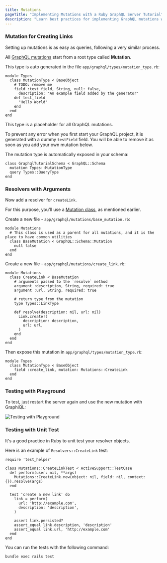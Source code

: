 ```yaml
---
title: Mutations
pageTitle: "Implementing Mutations with a Ruby GraphQL Server Tutorial"
description: "Learn best practices for implementing GraphQL mutations with Ruby and graphql-ruby. You can test your implementation in a GraphiQL Playground."
---
```


### Mutation for Creating Links

Setting up mutations is as easy as queries, following a very similar process.

All [GraphQL mutations](http://graphql.org/learn/queries/#mutations) start from a root type called **Mutation**.

This type is auto generated in the file `app/graphql/types/mutation_type.rb`:

```ruby(path=".../graphql-ruby/app/graphql/types/mutation_type.rb")
module Types
  class MutationType < BaseObject
    # TODO: remove me
    field :test_field, String, null: false,
      description: "An example field added by the generator"
    def test_field
      "Hello World"
    end
  end
end
```

This type is a placeholder for all GraphQL mutations.

To prevent any error when you first start your GraphQL project, it is generated with a dummy `testField` field.
You will be able to remove it as soon as you add your own mutation below.

The mutation type is automatically exposed in your schema:

```ruby(path=".../graphql-ruby/app/graphql/graphql_tutorial_schema.rb")
class GraphqlTutorialSchema < GraphQL::Schema
  mutation Types::MutationType
  query Types::QueryType
end
```

### Resolvers with Arguments

Now add a resolver for `createLink`.

For this purpose, you'll use a [Mutation class](http://graphql-ruby.org/mutations/mutation_classes.html), as mentioned earlier.

<Instruction>

Create a new file - `app/graphql/mutations/base_mutation.rb`:

```ruby(path=".../graphql-ruby/app/graphql/mutations/base_mutation.rb")
module Mutations
  # This class is used as a parent for all mutations, and it is the place to have common utilities
  class BaseMutation < GraphQL::Schema::Mutation
    null false
  end
end
```

</Instruction>

<Instruction>

Create a new file - `app/graphql/mutations/create_link.rb`:

```ruby(path=".../graphql-ruby/app/graphql/mutations/create_link.rb")
module Mutations
  class CreateLink < BaseMutation
    # arguments passed to the `resolve` method
    argument :description, String, required: true
    argument :url, String, required: true

    # return type from the mutation
    type Types::LinkType

    def resolve(description: nil, url: nil)
      Link.create!(
        description: description,
        url: url,
      )
    end
  end
end
```

</Instruction>

<Instruction>

Then expose this mutation in `app/graphql/types/mutation_type.rb`:

```ruby(path=".../graphql-ruby/app/graphql/types/mutation_type.rb")
module Types
  class MutationType < BaseObject
    field :create_link, mutation: Mutations::CreateLink
  end
end
```

</Instruction>

### Testing with Playground

To test, just restart the server again and use the new mutation with GraphiQL:

![Testing with Playground](http://i.imgur.com/pHNRZlG.png)

### Testing with Unit Test

It's a good practice in Ruby to unit test your resolver objects.

Here is an example of `Resolvers::CreateLink` test:

```ruby(path=".../graphql-ruby/test/graphql/mutations/create_link_test.rb")
require 'test_helper'

class Mutations::CreateLinkTest < ActiveSupport::TestCase
  def perform(user: nil, **args)
    Mutations::CreateLink.new(object: nil, field: nil, context: {}).resolve(args)
  end

  test 'create a new link' do
    link = perform(
      url: 'http://example.com',
      description: 'description',
    )

    assert link.persisted?
    assert_equal link.description, 'description'
    assert_equal link.url, 'http://example.com'
  end
end
```

You can run the tests with the following command:

```bash
bundle exec rails test
```
